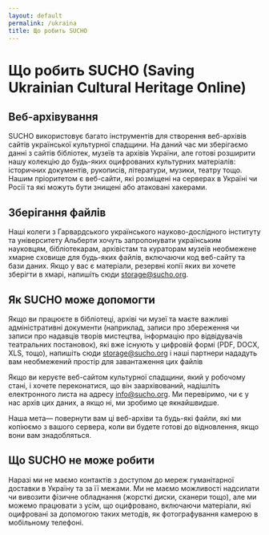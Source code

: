 ```yaml
---
layout: default
permalink: /ukraina    
title: Що робить SUCHO
---
```


# Що робить SUCHO (Saving Ukrainian Cultural Heritage Online)

## Веб-архівування
SUCHO використовує багато інструментів для створення веб-архівів сайтів української культурної спадщини. На даний час ми зберігаємо данні з сайтів бібліотек, музеїв та архівів України, але готові розширити нашу колекцію до будь-яких оцифрованих культурних матеріалів: історичних документів, рукописів, літератури, музики, театру тощо.
Нашим пріоритетом є веб-сайти, які розміщені на серверах в Україні чи Росії та які можуть бути знищені або атаковані хакерами.

## Зберігання файлів

Наші колеги з Гарвардського українського науково-дослідного інституту та університету Альберти хочуть запропонувати українським науковцям, бібліотекарам, архівістам та кураторам музеїв необмежене хмарне сховище для будь-яких файлів, включаючи код веб-сайту та бази даних. Якщо у вас є матеріали, резервні копії яких ви хочете зберігти в хмарі, напишіть сюди storage@sucho.org.

## Як SUCHO може допомогти
Якщо ви працюєте в бібліотеці, архіві чи музеї та маєте важливі адміністративні документи (наприклад, записи про збереження чи записи про надавців творів мистецтва, інформацію про відвідувачів театральних постановок), які вже існують у цифровій формі (PDF, DOCX, XLS, тощо), напишіть сюди storage@sucho.org і наші партнери нададуть вам необмежений простір для завантаження цих файлів
 
Якщо ви керуєте веб-сайтом культурної спадщини, який у робочому стані, і хочете переконатися, що він заархівований, надішліть електронного листа на адресу info@sucho.org. Ми перевіримо, чи є у нас архів цих даних, а якщо ні, ми зробимо це якнайшвидше.
 
Наша мета— повернути вам ці веб-архіви та будь-які файли, які ми копіюємо з вашого сервера, коли ви будете готові до відновлення, якщо вони вам знадобляться.

## Що SUCHO не може робити
Наразі ми не маємо контактів з доступом до мереж гуманітарної доставки в Україну та за її межами. Ми не маємо можливості надсилати чи вивозити фізичне обладнання (жорсткі диски, сканери тощо), але ми можемо працювати з усім, що оцифровано, включаючи матеріали, які оцифровані за допомогою таких методів, як фотографування камерою в мобільному телефоні.
